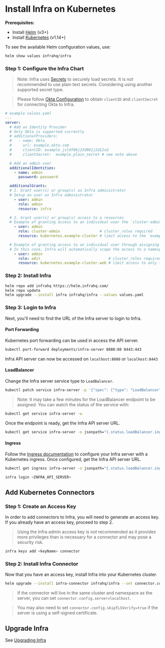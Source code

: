 # Install Infra on Kubernetes

**Prerequisites:**
* Install [Helm](https://helm.sh/) (v3+)
* Install [Kubernetes](https://kubernetes.io/) (v1.14+)

To see the available Helm configuration values, use:

```bash
helm show values infrahq/infra
```

### Step 1: Configure the Infra Chart

> Note: Infra uses [Secrets](./configure/secrets.md) to securely load secrets.
> It is _not_ recommended to use plain text secrets. Considering using another supported secret type.

> Please follow [Okta Configuration](../guides/identity-providers/okta.md) to obtain `clientID` and `clientSecret` for connecting Okta to Infra.

```yaml
# example values.yaml
---
server:
  # Add an Identity Provider
  # Only Okta is supported currently
  # additionalProviders:
  #   - name: Okta
  #     url: example.okta.com
  #     clientID: example_jsldf08j23d081j2d12sd
  #     clientSecret:  example_plain_secret # see note above

  # Add an admin user
  additionalIdentities:
    - name: admin
      password: password

  additionalGrants:
  # 1. Grant user(s) or group(s) as Infra administrator
  # Setup an user as Infra administrator
    - user: admin
      role: admin
      resource: infra

  # 2. Grant user(s) or group(s) access to a resources
  # Example of granting access to an individual user the `cluster-admin` role. The name of a resource is specified when installing the Infra Engine at that location.
    - user: admin
      role: cluster-admin                  # cluster_roles required
      resource: kubernetes.example-cluster # limit access to the `example-cluster` Kubernetes cluster

  # Example of granting access to an individual user through assigning them to the 'edit' role in the `web` namespace.
  # In this case, Infra will automatically scope the access to a namespace.
    - user: admin
      role: edit                               # cluster_roles required
      resource: kubernetes.example-cluster.web # limit access to only the `web` namespace in the `example-cluster` Kubernetes cluster
```

### Step 2: Install Infra

```bash
helm repo add infrahq https://helm.infrahq.com/
helm repo update
helm upgrade --install infra infrahq/infra --values values.yaml
```

### Step 3: Login to Infra

Next, you'll need to find the URL of the Infra server to login to Infra.

#### Port Forwarding

Kubernetes port forwarding can be used in access the API server.

```bash
kubectl port-forward deployments/infra-server 8080:80 8443:443
```

Infra API server can now be accessed on `localhost:8080` or `localhost:8443`

#### LoadBalancer

Change the Infra server service type to `LoadBalancer`.

```bash
kubectl patch service infra-server -p '{"spec": {"type": "LoadBalancer"}}'
```

> Note: It may take a few minutes for the LoadBalancer endpoint to be assigned. You can watch the status of the service with:

```bash
kubectl get service infra-server -w
```

Once the endpoint is ready, get the Infra API server URL.

```bash
kubectl get service infra-server -o jsonpath="{.status.loadBalancer.ingress[*]['ip', 'hostname']}"
```

#### Ingress

Follow the [Ingress documentation](../reference/helm-chart.md#advanced-ingress-configuration) to configure your Infra server with a Kubernetes ingress.
Once configured, get the Infra API server URL.

```bash
kubectl get ingress infra-server -o jsonpath="{.status.loadBalancer.ingress[*]['ip', 'hostname']}"
```

```bash
infra login <INFRA_API_SERVER>
```

## Add Kubernetes Connectors

### Step 1: Create an Access Key

In order to add connectors to Infra, you will need to generate an access key. If you already have an access key, proceed to step 2.

> Using the Infra admin access key is _not_ recommended as it provides more privileges than is necessary for a connector and may pose a security risk.

```bash
infra keys add <keyName> connector
```

### Step 2: Install Infra Connector

Now that you have an access key, install Infra into your Kubernetes cluster.

```bash
helm upgrade --install infra-connector infrahq/infra --set connector.config.name=<clusterName> --set connector.config.server=<serverAddress> --set connector.config.accessKey=<accessKey>
```

> If the connector will live in the same cluster and namespace as the server, you can set `connector.config.server=localhost`.

> You may also need to set `connector.config.skipTLSVerify=true` if the server is using a self-signed certificate.

## Upgrade Infra

See [Upgrading Infra](./upgrading.md)
